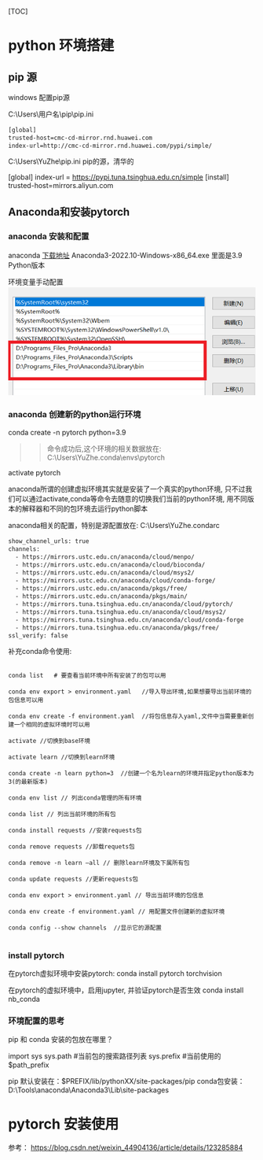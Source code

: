 
[TOC]

# python 环境搭建


## pip 源

windows 配置pip源 

C:\Users\用户名\pip\pip.ini

```
[global]
trusted-host=cmc-cd-mirror.rnd.huawei.com
index-url=http://cmc-cd-mirror.rnd.huawei.com/pypi/simple/
```


C:\Users\YuZhe\pip.ini    pip的源，清华的

[global]
	index-url = https://pypi.tuna.tsinghua.edu.cn/simple
[install]
    trusted-host=mirrors.aliyun.com



## Anaconda和安装pytorch


### anaconda 安装和配置
anaconda [下载地址](https://www.anaconda.com/products/distribution#download-section)
Anaconda3-2022.10-Windows-x86_64.exe 里面是3.9 Python版本

环境变量手动配置
![配置anaconda环境变量](./assets/01_anaconda_environment_var.png)

### anaconda 创建新的python运行环境

conda create -n pytorch python=3.9   
>>命令成功后,这个环境的相关数据放在: C:\Users\YuZhe\.conda\envs\pytorch

activate pytorch

anaconda所谓的创建虚拟环境其实就是安装了一个真实的python环境, 只不过我们可以通过activate,conda等命令去随意的切换我们当前的python环境, 用不同版本的解释器和不同的包环境去运行python脚本

anaconda相关的配置，特别是源配置放在: C:\Users\YuZhe\.condarc

```
show_channel_urls: true
channels:
  - https://mirrors.ustc.edu.cn/anaconda/cloud/menpo/
  - https://mirrors.ustc.edu.cn/anaconda/cloud/bioconda/
  - https://mirrors.ustc.edu.cn/anaconda/cloud/msys2/
  - https://mirrors.ustc.edu.cn/anaconda/cloud/conda-forge/
  - https://mirrors.ustc.edu.cn/anaconda/pkgs/free/
  - https://mirrors.ustc.edu.cn/anaconda/pkgs/main/
  - https://mirrors.tuna.tsinghua.edu.cn/anaconda/cloud/pytorch/
  - https://mirrors.tuna.tsinghua.edu.cn/anaconda/cloud/msys2/
  - https://mirrors.tuna.tsinghua.edu.cn/anaconda/cloud/conda-forge
  - https://mirrors.tuna.tsinghua.edu.cn/anaconda/pkgs/free/
ssl_verify: false
```



补充conda命令使用:

```

conda list   # 要查看当前环境中所有安装了的包可以用

conda env export > environment.yaml   //导入导出环境,如果想要导出当前环境的包信息可以用

conda env create -f environment.yaml  //将包信息存入yaml,文件中当需要重新创建一个相同的虚拟环境时可以用

activate //切换到base环境

activate learn //切换到learn环境

conda create -n learn python=3  //创建一个名为learn的环境并指定python版本为3(的最新版本)

conda env list // 列出conda管理的所有环境

conda list // 列出当前环境的所有包

conda install requests //安装requests包

conda remove requests //卸载requets包

conda remove -n learn –all // 删除learn环境及下属所有包

conda update requests //更新requests包

conda env export > environment.yaml // 导出当前环境的包信息

conda env create -f environment.yaml // 用配置文件创建新的虚拟环境

conda config --show channels  //显示它的源配置


```

### install pytorch 

在pytorch虚拟环境中安装pytorch:
conda install pytorch torchvision


在pytorch的虚拟环境中，启用jupyter, 并验证pytorch是否生效
conda install nb_conda



### 环境配置的思考
pip 和 conda 安装的包放在哪里？

import sys
sys.path  #当前包的搜索路径列表
sys.prefix  #当前使用的 $path_prefix



pip 默认安装在：$PREFIX/lib/pythonXX/site-packages/pip
conda包安装：D:\Tools\anaconda\Anaconda3\Lib\site-packages


# pytorch 安装使用

参考：
https://blog.csdn.net/weixin_44904136/article/details/123285884









